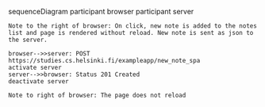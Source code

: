 sequenceDiagram
    participant browser
    participant server

    Note to the right of browser: On click, new note is added to the notes list and page is rendered without reload. New note is sent as json to the server.

    browser-->>server: POST https://studies.cs.helsinki.fi/exampleapp/new_note_spa
    activate server
    server-->>browser: Status 201 Created
    deactivate server

    Note to right of browser: The page does not reload
